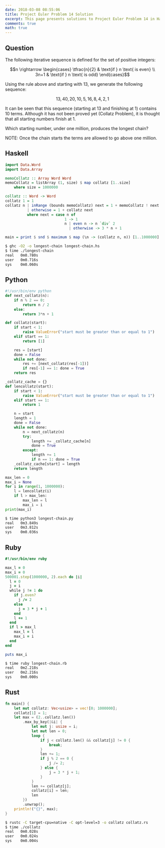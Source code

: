 ```yaml
---
date: 2018-03-08 08:55:06
title: Project Euler Problem 14 Solution
excerpt: This page presents solutions to Project Euler Problem 14 in Haskell, Python, Ruby and Rust.
comments: true
math: true
---
```



## Question

The following iterative sequence is defined for the set of positive integers:

$$n \rightarrow
\begin{cases} 
\tfrac{n}{2} & \text{if } n \text{ is even} \\
3n+1 & \text{if } n \text{ is odd}
\end{cases}$$

Using the rule above and starting with 13, we generate the following sequence:

$$13, 40, 20, 10, 5, 16, 8, 4, 2, 1$$

It can be seen that this sequence (starting at 13 and finishing at 1) contains 10 
terms. Although it has not been proved yet (Collatz Problem), it is thought that all
starting numbers finish at 1.

Which starting number, under one million, produces the longest chain?

NOTE: Once the chain starts the terms are allowed to go above one million.






## Haskell

```haskell
import Data.Word
import Data.Array

memoCollatz :: Array Word Word
memoCollatz = listArray (1, size) $ map collatz [1..size]
    where size = 1000000

collatz :: Word -> Word
collatz 1 = 1
collatz n | inRange (bounds memoCollatz) next = 1 + memoCollatz ! next
          | otherwise = 1 + collatz next
          where next = case n of
                           1 -> 1
                           n | even n -> n `div` 2
                             | otherwise -> 3 * n + 1

main = print $ snd $ maximum $ map (\n -> (collatz n, n)) [1..1000000]
```


```bash
$ ghc -O2 -o longest-chain longest-chain.hs
$ time ./longest-chain
real   0m0.780s
user   0m0.716s
sys    0m0.060s
```



## Python

```python
#!/usr/bin/env python
def next_collatz(n):
    if n % 2 == 0:
        return n / 2
    else:
        return 3*n + 1

def collatz(start):
    if start < 1:
        raise ValueError("start must be greater than or equal to 1")
    elif start == 1:
        return [1]

    res = [start]
    done = False
    while not done:
        res += [next_collatz(res[-1])]
        if res[-1] == 1: done = True
    return res

_collatz_cache = {}
def lencollatz(start):
    if start < 1:
        raise ValueError("start must be greater than or equal to 1")
    elif start == 1:
        return 1

    n = start
    length = 1
    done = False
    while not done:
        n = next_collatz(n)
        try:
            length += _collatz_cache[n]
            done = True
        except:
            length += 1
            if n == 1: done = True
    _collatz_cache[start] = length
    return length

max_len = 0
max_i = None
for i in range(1, 1000000):
    l = lencollatz(i)
    if l > max_len:
        max_len = l
        max_i = i
print(max_i)
```


```bash
$ time python3 longest-chain.py
real   0m3.849s
user   0m3.812s
sys    0m0.036s
```



## Ruby

```ruby
#!/usr/bin/env ruby

max_l = 0
max_i = 0
500001.step(1000000, 2).each do |i|
  l = 0
  j = i
  while j != 1 do
    if j.even?
      j /= 2
    else
      j = 3 * j + 1
    end
    l += 1
  end
  if l > max_l
    max_l = l
    max_i = i
  end
end

puts max_i
```


```bash
$ time ruby longest-chain.rb
real   0m2.218s
user   0m2.216s
sys    0m0.000s
```



## Rust

```rust
fn main() {
    let mut collatz: Vec<usize> = vec![0; 1000000];
    collatz[1] = 1;
    let max = (2..collatz.len())
        .max_by_key(|&i| {
            let mut j: usize = i;
            let mut len = 0;
            loop {
                if j < collatz.len() && collatz[j] != 0 {
                    break;
                }
                len += 1;
                if j % 2 == 0 {
                    j /= 2;
                } else {
                    j = 3 * j + 1;
                }
            }
            len += collatz[j];
            collatz[i] = len;
            len
        })
        .unwrap();
    println!("{}", max);
}
```


```bash
$ rustc -C target-cpu=native -C opt-level=3 -o collatz collatz.rs
$ time ./collatz
real   0m0.028s
user   0m0.024s
sys    0m0.004s
```



